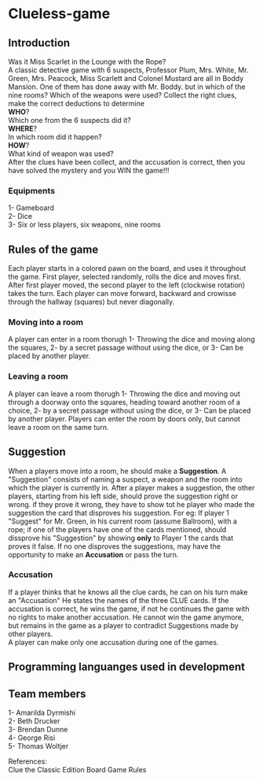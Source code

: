 # Clueless-game

## Introduction 
Was it Miss Scarlet in the Lounge with the Rope? <br/>
A classic detective game with 6 suspects, Professor Plum, Mrs. White, Mr. Green, Mrs. Peacock, Miss Scarlett and Colonel Mustard are all in Boddy Mansion. One of them has done away with Mr. Boddy. but in which of the nine rooms? Which of the weapons were used? 
Collect the right clues, make the correct deductions to determine <br/>
__WHO__?<br/>
  Which one from the 6 suspects did it?<br/>
__WHERE__? <br/>
  In which room did it happen? <br/>
__HOW__?<br/>
  What kind of weapon was used?<br/>
After the clues have been collect, and the accusation is correct, then you have solved the mystery and you WIN the game!!!

### Equipments
1- Gameboard <br/>
2- Dice <br/>
3- Six or less players, six weapons, nine rooms <br/> 

## Rules of the game
Each player starts in a colored pawn on the board, and uses it throughout the game. First player, selected randomly, rolls the dice and moves first. <br/>
After first player moved, the second player to the left (clockwise rotation) takes the turn. Each player can move forward, backward and crowisse through the hallway (squares) but never diagonally. 
### Moving into a room
A player can enter in a room thorugh 1- Throwing the dice and moving along the squares, 2- by a secret passage without using the dice, or 3-
Can be placed by another player. 
### Leaving a room
A player can leave a room thorugh 1- Throwing the dice and moving out through a doorway onto the squares, heading toward another room of a choice, 2- by a secret passage without using the dice, or 3-
Can be placed by another player.
Players can enter the room by doors only, but cannot leave a room on the same turn.
## Suggestion
When a players move into a room, he should make a __Suggestion__. A "Suggestion" consists of naming a suspect, a weapon and the room into which the player is currently in. 
After a player makes a suggestion, the other players, starting from his left side, should prove the suggestion right or wrong. if they prove it wrong, they have to show tot he player who made the suggestion the card that disproves his suggestion. For eg: If player 1 "Suggest" for Mr. Green, in his current room (assume Ballroom), with a rope; if one of the players have one of the cards mentioned, should dissprove his "Suggestion" by showing __only__ to Player 1 the cards that proves it false. 
If no one disproves the suggestions, may have the opportunity to make an __Accusation__ or pass the turn.
### Accusation
If a player thinks that he knows all the clue cards, he can on his turn make an "Accusation" He states the names of the three CLUE cards. If the accusation is correct, he wins the game, if not he continues the game with no rights to make another accusation. He cannot win the game anymore, but remains in the game as a player to contradict Suggestions made by other players. <br/>
A player can make only one accusation during one of the games. 

## Programming languanges used in development 

## Team members
  1- Amarilda Dyrmishi <br/>
  2- Beth Drucker <br/>
  3- Brendan Dunne<br/>
  4- George Risi<br/>
  5- Thomas Woltjer<br/>
  
  References: <br/>
  Clue the Classic Edition Board Game Rules
